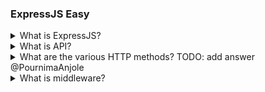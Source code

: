 ### ExpressJS Easy

<details>
  <summary>What is ExpressJS?</summary>

**Express.js** is a flexible and clean Node.js web application framework that provides robust features to develop web and mobile applications. You can assume express as a layer built on top of the `Node.js` that helps us to manage a server and routes.

### Let's See More Features Of Express.js :

1. It can be used to design single-page, multi-page and hybrid Web Applications
2. It allows you to set up `middleware` to respond to `HTTP` requests.
3. It Defines a routing table that is used to perform different actions based on `HTTP methods and URL`
4. It allows you to dynamically read HTML pages based on passing arguments to templates

It facilitates the rapid development of Node-based web applications.
In the MERN stack, Express will be used as a backend API
server that interacts with the MongoDB database to
serve data to client (React) applications.

</details>

<details>
  <summary>What is API?</summary>
  TODO: add answer @PournimaAnjole
</details>

<details>
  <summary>What are the various HTTP methods?
  TODO: add answer @PournimaAnjole
</details>

<details>
  <summary>What is middleware?</summary>
  TODO: add answer @PournimaAnjole
</details>
